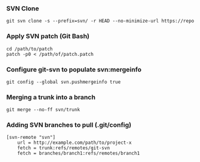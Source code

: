 ### SVN Clone ###
    git svn clone -s --prefix=svn/ -r HEAD --no-minimize-url https://repo

### Apply SVN patch (Git Bash) ###
    cd /path/to/patch
    patch -p0 < /path/of/patch.patch
    
### Configure git-svn to populate svn:mergeinfo ###

    git config --global svn.pushmergeinfo true  
    
### Merging a trunk into a branch ###
    git merge --no-ff svn/trunk

### Adding SVN branches to pull (.git/config) ###

    [svn-remote "svn"]
        url = http://example.com/path/to/project-x
        fetch = trunk:refs/remotes/git-svn
        fetch = branches/branch1:refs/remotes/branch1
